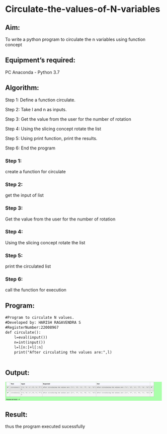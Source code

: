# Circulate-the-values-of-N-variables
## Aim:
To write a python program to circulate the n variables using function concept
## Equipment’s required:
PC
Anaconda - Python 3.7
## Algorithm: 
Step 1: Define a function circulate.

Step 2: Take l and n as inputs.

Step 3: Get the value from the user for the number of rotation

Step 4: Using the slicing concept rotate the list

Step 5: Using print function, print the results.

Step 6: End the program

### Step 1: 
create a function for circulate
### Step 2: 
get the input of list
### Step 3: 
Get the value from the user for the number of rotation
### Step 4: 
Using the slicing concept rotate the list
### Step 5: 
print the circulated list
### Step 6: 
call the function for execution
## Program:
```
#Program to circulate N values.
#Developed by: HARISH RAGAVENDRA S
#RegisterNumber:22008967
def circulate():
    l=eval(input())
    n=int(input())
    l=l[n:]+l[:n]
    print("After circulating the values are:",l)
    
```

## Output:
![output!](circulateoutput3.png)

## Result:
thus the program executed sucessfully
